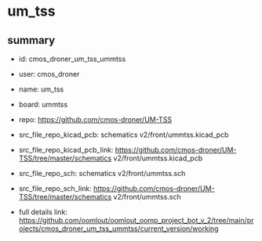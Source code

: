 # um_tss
 
## summary 
* id: cmos_droner_um_tss_ummtss
* user: cmos_droner
* name: um_tss
* board: ummtss
* repo: https://github.com/cmos-droner/UM-TSS
* src_file_repo_kicad_pcb: schematics v2/front/ummtss.kicad_pcb
* src_file_repo_kicad_pcb_link: https://github.com/cmos-droner/UM-TSS/tree/master/schematics v2/front/ummtss.kicad_pcb


* src_file_repo_sch: schematics v2/front/ummtss.sch
* src_file_repo_sch_link: https://github.com/cmos-droner/UM-TSS/tree/master/schematics v2/front/ummtss.sch
* full details link: https://github.com/oomlout/oomlout_oomp_project_bot_v_2/tree/main/projects/cmos_droner_um_tss_ummtss/current_version/working  






